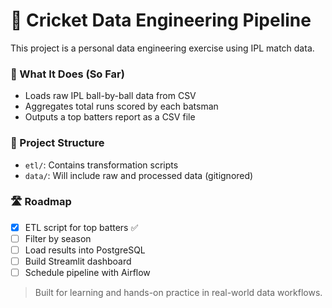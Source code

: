 # 🏏 Cricket Data Engineering Pipeline

This project is a personal data engineering exercise using IPL match data.

### 🔧 What It Does (So Far)
- Loads raw IPL ball-by-ball data from CSV
- Aggregates total runs scored by each batsman
- Outputs a top batters report as a CSV file

### 📁 Project Structure
- `etl/`: Contains transformation scripts
- `data/`: Will include raw and processed data (gitignored)

### 🛣️ Roadmap
- [x] ETL script for top batters ✅
- [ ] Filter by season
- [ ] Load results into PostgreSQL
- [ ] Build Streamlit dashboard
- [ ] Schedule pipeline with Airflow

> Built for learning and hands-on practice in real-world data workflows.
